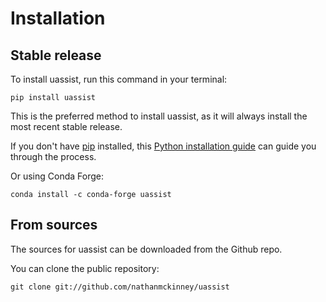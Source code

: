 # Installation

## Stable release

To install uassist, run this command in your terminal:

```
pip install uassist
```

This is the preferred method to install uassist, as it will always install the most recent stable release.

If you don't have [pip](https://pip.pypa.io) installed, this [Python installation guide](http://docs.python-guide.org/en/latest/starting/installation/) can guide you through the process.

Or using Conda Forge:
```
conda install -c conda-forge uassist
```

## From sources

The sources for uassist can be downloaded from the Github repo.

You can clone the public repository:

```
git clone git://github.com/nathanmckinney/uassist
```
